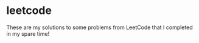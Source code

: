 # leetcode

These are my solutions to some problems from LeetCode that I completed in my spare time!
